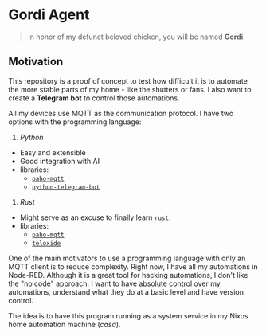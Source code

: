 # Gordi Agent

> In honor of my defunct beloved chicken, you will be named **Gordi**.

## Motivation

This repository is a proof of concept to test how difficult it is to automate the more stable parts of my home - like the shutters or fans.
I also want to create a **Telegram bot** to control those automations.

All my devices use MQTT as the communication protocol. I have two options with the programming language:

1. *Python*
  - Easy and extensible
  - Good integration with AI
  - libraries: 
    - [`paho-mqtt`](https://pypi.org/project/paho-mqtt/)
    - [`python-telegram-bot`](https://python-telegram-bot.org/)
1. *Rust*
  - Might serve as an excuse to finally learn `rust`.
  - libraries:
    - [`paho-mqtt`](https://github.com/eclipse/paho.mqtt.rust)
    - [`teloxide`](https://github.com/teloxide/teloxide?tab=readme-ov-file)

One of the main motivators to use a programming language with only an MQTT client is to reduce complexity. 
Right now, I have all my automations in Node-RED. 
Although it is a great tool for hacking automations, I don't like the "no code" approach. 
I want to have absolute control over my automations, understand what they do at a basic level and have version control.

The idea is to have this program running as a system service in my Nixos home automation machine (*casa*).

